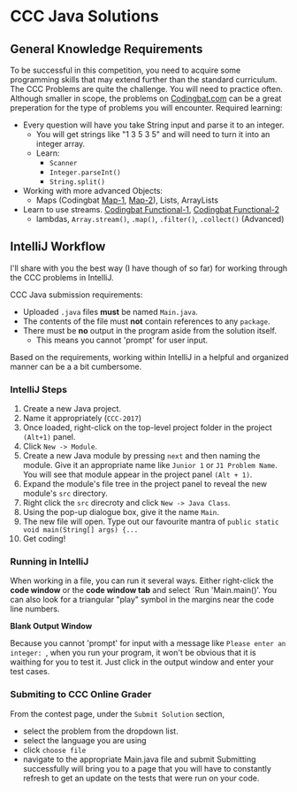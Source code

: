 # CCC Java Solutions

## General Knowledge Requirements
To be successful in this competition, you need to acquire some programming skills that may extend further than the standard curriculum. The CCC Problems are quite the challenge. You will need to practice often. Although smaller in scope, the problems on [Codingbat.com](http://codingbat.com/java) can be a great preperation for the type of problems you will encounter.
Required learning:
- Every question will have you take String input and parse it to an integer.
  - You will get strings like "1 3 5 3 5" and will need to turn it into an integer array.
  - Learn:
    - `Scanner`
    - `Integer.parseInt()`
    - `String.split()`
- Working with more advanced Objects:
  - Maps (Codingbat [Map-1](http://codingbat.com/java/Map-1), [Map-2](http://codingbat.com/java/Map-2)), Lists, ArrayLists
- Learn to use streams. [Codingbat Functional-1](http://codingbat.com/java/Functional-1), [Codingbat Functional-2](http://codingbat.com/java/Functional-2)
  - lambdas, `Array.stream()`, `.map()`, `.filter()`, `.collect()` (Advanced)

## IntelliJ Workflow
I'll share with you the best way (I have though of so far) for 
working through the CCC problems in IntelliJ.

CCC Java submission requirements:
- Uploaded `.java` files **must** be named `Main.java`.
- The contents of the file must **not** contain references to any `package`.
- There must be **no** output in the program aside from the solution itself.
  - This means you cannot 'prompt' for user input.

Based on the requirements, working within IntelliJ in a helpful and organized 
manner can be a a bit cumbersome.

### IntelliJ Steps
1. Create a new Java project.
2. Name it appropriately (`CCC-2017`)
3. Once loaded, right-click on the top-level project folder 
in the project `(Alt+1)` panel.
4. Click `New -> Module`.
5. Create a new Java module by pressing `next` and then naming the module. 
Give it an appropriate name like `Junior 1` or `J1 Problem Name`.
You will see that module appear in the project panel `(Alt + 1)`.
6. Expand the module's file tree in the project panel to reveal the 
new module's `src` directory.
7. Right click the `src` direcroty and click `New -> Java Class`.
8. Using the pop-up dialogue box, give it the name `Main`.
9. The new file will open. Type out our favourite mantra of `public static void main(String[] args) {...`
10. Get coding!

### Running in IntelliJ
When working in a file, you can run it several ways. Either right-click 
the **code window** or the **code window tab** and select `Run 'Main.main()'.
You can also look for a triangular "play" symbol in the margins near the code line numbers.

**Blank Output Window**

Because you cannot 'prompt' for input with a message like `Please enter an integer: `,
when you run your program, it won't be obvious that it is waithing for you to test it.
Just click in the output window and enter your test cases.


### Submiting to CCC Online Grader
From the contest page, under the `Submit Solution` section,
- select the problem from the dropdown list.
- select the language you are using
- click `choose file`
- navigate to the appropriate Main.java file and submit
Submitting successfully will bring you to a page that you will have to constantly
refresh to get an update on the tests that were run on your code.
